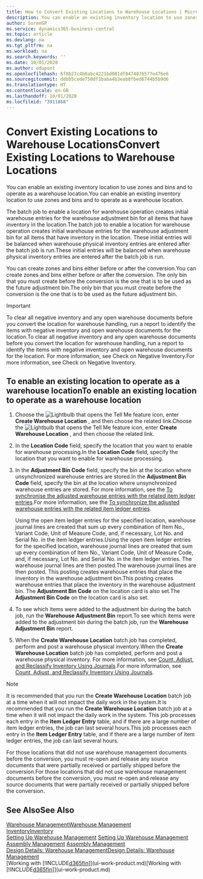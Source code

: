 ```yaml
---
title: How to Convert Existing Locations to Warehouse Locations | Microsoft Docs
description: You can enable an existing inventory location to use zones and bins and to operate as a warehouse location.
author: SorenGP
ms.service: dynamics365-business-central
ms.topic: article
ms.devlang: na
ms.tgt_pltfrm: na
ms.workload: na
ms.search.keywords: ''
ms.date: 10/01/2020
ms.author: edupont
ms.openlocfilehash: 6f8b27c4b0abc4221bd081df8474876577e476e6
ms.sourcegitcommit: ddbb5cede750df1baba4b3eab8fbed6744b5b9d6
ms.translationtype: HT
ms.contentlocale: en-GB
ms.lasthandoff: 10/01/2020
ms.locfileid: "3911868"
---
```

# <a name="convert-existing-locations-to-warehouse-locations"></a><span data-ttu-id="51785-103">Convert Existing Locations to Warehouse Locations</span><span class="sxs-lookup"><span data-stu-id="51785-103">Convert Existing Locations to Warehouse Locations</span></span>
<span data-ttu-id="51785-104">You can enable an existing inventory location to use zones and bins and to operate as a warehouse location.</span><span class="sxs-lookup"><span data-stu-id="51785-104">You can enable an existing inventory location to use zones and bins and to operate as a warehouse location.</span></span>  

<span data-ttu-id="51785-105">The batch job to enable a location for warehouse operation creates initial warehouse entries for the warehouse adjustment bin for all items that have inventory in the location.</span><span class="sxs-lookup"><span data-stu-id="51785-105">The batch job to enable a location for warehouse operation creates initial warehouse entries for the warehouse adjustment bin for all items that have inventory in the location.</span></span> <span data-ttu-id="51785-106">These initial entries will be balanced when warehouse physical inventory entries are entered after the batch job is run.</span><span class="sxs-lookup"><span data-stu-id="51785-106">These initial entries will be balanced when warehouse physical inventory entries are entered after the batch job is run.</span></span>  

<span data-ttu-id="51785-107">You can create zones and bins either before or after the conversion.</span><span class="sxs-lookup"><span data-stu-id="51785-107">You can create zones and bins either before or after the conversion.</span></span> <span data-ttu-id="51785-108">The only bin that you must create before the conversion is the one that is to be used as the future adjustment bin.</span><span class="sxs-lookup"><span data-stu-id="51785-108">The only bin that you must create before the conversion is the one that is to be used as the future adjustment bin.</span></span>  

> [!IMPORTANT]  
>  <span data-ttu-id="51785-109">To clear all negative inventory and any open warehouse documents before you convert the location for warehouse handling, run a report to identify the items with negative inventory and open warehouse documents for the location.</span><span class="sxs-lookup"><span data-stu-id="51785-109">To clear all negative inventory and any open warehouse documents before you convert the location for warehouse handling, run a report to identify the items with negative inventory and open warehouse documents for the location.</span></span> <span data-ttu-id="51785-110">For more information, see Check on Negative Inventory.</span><span class="sxs-lookup"><span data-stu-id="51785-110">For more information, see Check on Negative Inventory.</span></span>  

## <a name="to-enable-an-existing-location-to-operate-as-a-warehouse-location"></a><span data-ttu-id="51785-111">To enable an existing location to operate as a warehouse location</span><span class="sxs-lookup"><span data-stu-id="51785-111">To enable an existing location to operate as a warehouse location</span></span>  
1.  <span data-ttu-id="51785-112">Choose the ![Lightbulb that opens the Tell Me feature](media/ui-search/search_small.png "Tell me what you want to do") icon, enter **Create Warehouse Location** , and then choose the related link.</span><span class="sxs-lookup"><span data-stu-id="51785-112">Choose the ![Lightbulb that opens the Tell Me feature](media/ui-search/search_small.png "Tell me what you want to do") icon, enter **Create Warehouse Location** , and then choose the related link.</span></span>  
2.  <span data-ttu-id="51785-113">In the **Location Code** field, specify the location that you want to enable for warehouse processing.</span><span class="sxs-lookup"><span data-stu-id="51785-113">In the **Location Code** field, specify the location that you want to enable for warehouse processing.</span></span>  
3.  <span data-ttu-id="51785-114">In the **Adjustment Bin Code** field, specify the bin at the location where unsynchronized warehouse entries are stored.</span><span class="sxs-lookup"><span data-stu-id="51785-114">In the **Adjustment Bin Code** field, specify the bin at the location where unsynchronized warehouse entries are stored.</span></span> <span data-ttu-id="51785-115">For more information, see the [To synchronise the adjusted warehouse entries with the related item ledger entries](inventory-how-count-adjust-reclassify.md#to-synchronize-the-adjusted-warehouse-entries-with-the-related-item-ledger-entries).</span><span class="sxs-lookup"><span data-stu-id="51785-115">For more information, see the [To synchronize the adjusted warehouse entries with the related item ledger entries](inventory-how-count-adjust-reclassify.md#to-synchronize-the-adjusted-warehouse-entries-with-the-related-item-ledger-entries).</span></span>  

    <span data-ttu-id="51785-116">Using the open item ledger entries for the specified location, warehouse journal lines are created that sum up every combination of Item No., Variant Code, Unit of Measure Code, and, if necessary, Lot No. and Serial No. in the item ledger entries.</span><span class="sxs-lookup"><span data-stu-id="51785-116">Using the open item ledger entries for the specified location, warehouse journal lines are created that sum up every combination of Item No., Variant Code, Unit of Measure Code, and, if necessary, Lot No. and Serial No. in the item ledger entries.</span></span> <span data-ttu-id="51785-117">The warehouse journal lines are then posted.</span><span class="sxs-lookup"><span data-stu-id="51785-117">The warehouse journal lines are then posted.</span></span> <span data-ttu-id="51785-118">This posting creates warehouse entries that place the inventory in the warehouse adjustment bin.</span><span class="sxs-lookup"><span data-stu-id="51785-118">This posting creates warehouse entries that place the inventory in the warehouse adjustment bin.</span></span> <span data-ttu-id="51785-119">The **Adjustment Bin Code** on the location card is also set.</span><span class="sxs-lookup"><span data-stu-id="51785-119">The **Adjustment Bin Code** on the location card is also set.</span></span>  

4.  <span data-ttu-id="51785-120">To see which items were added to the adjustment bin during the batch job, run the **Warehouse Adjustment Bin** report.</span><span class="sxs-lookup"><span data-stu-id="51785-120">To see which items were added to the adjustment bin during the batch job, run the **Warehouse Adjustment Bin** report.</span></span>  
5.  <span data-ttu-id="51785-121">When the **Create Warehouse Location** batch job has completed, perform and post a warehouse physical inventory.</span><span class="sxs-lookup"><span data-stu-id="51785-121">When the **Create Warehouse Location** batch job has completed, perform and post a warehouse physical inventory.</span></span> <span data-ttu-id="51785-122">For more information, see [Count, Adjust, and Reclassify Inventory Using Journals](inventory-how-count-adjust-reclassify.md).</span><span class="sxs-lookup"><span data-stu-id="51785-122">For more information, see [Count, Adjust, and Reclassify Inventory Using Journals](inventory-how-count-adjust-reclassify.md).</span></span>  

> [!NOTE]  
>  <span data-ttu-id="51785-123">It is recommended that you run the **Create Warehouse Location** batch job at a time when it will not impact the daily work in the system.</span><span class="sxs-lookup"><span data-stu-id="51785-123">It is recommended that you run the **Create Warehouse Location** batch job at a time when it will not impact the daily work in the system.</span></span> <span data-ttu-id="51785-124">This job processes each entry in the **Item Ledger Entry** table, and if there are a large number of item ledger entries, the job can last several hours.</span><span class="sxs-lookup"><span data-stu-id="51785-124">This job processes each entry in the **Item Ledger Entry** table, and if there are a large number of item ledger entries, the job can last several hours.</span></span>  

 <span data-ttu-id="51785-125">For those locations that did not use warehouse management documents before the conversion, you must re-open and release any source documents that were partially received or partially shipped before the conversion.</span><span class="sxs-lookup"><span data-stu-id="51785-125">For those locations that did not use warehouse management documents before the conversion, you must re-open and release any source documents that were partially received or partially shipped before the conversion.</span></span>  

## <a name="see-also"></a><span data-ttu-id="51785-126">See Also</span><span class="sxs-lookup"><span data-stu-id="51785-126">See Also</span></span>  
[<span data-ttu-id="51785-127">Warehouse Management</span><span class="sxs-lookup"><span data-stu-id="51785-127">Warehouse Management</span></span>](warehouse-manage-warehouse.md)  
[<span data-ttu-id="51785-128">Inventory</span><span class="sxs-lookup"><span data-stu-id="51785-128">Inventory</span></span>](inventory-manage-inventory.md)  
<span data-ttu-id="51785-129">[Setting Up Warehouse Management](warehouse-setup-warehouse.md)   </span><span class="sxs-lookup"><span data-stu-id="51785-129">[Setting Up Warehouse Management](warehouse-setup-warehouse.md)   </span></span>  
<span data-ttu-id="51785-130">[Assembly Management](assembly-assemble-items.md)  </span><span class="sxs-lookup"><span data-stu-id="51785-130">[Assembly Management](assembly-assemble-items.md)  </span></span>  
[<span data-ttu-id="51785-131">Design Details: Warehouse Management</span><span class="sxs-lookup"><span data-stu-id="51785-131">Design Details: Warehouse Management</span></span>](design-details-warehouse-management.md)  
<span data-ttu-id="51785-132">[Working with [!INCLUDE[d365fin](includes/d365fin_md.md)]](ui-work-product.md)</span><span class="sxs-lookup"><span data-stu-id="51785-132">[Working with [!INCLUDE[d365fin](includes/d365fin_md.md)]](ui-work-product.md)</span></span>
